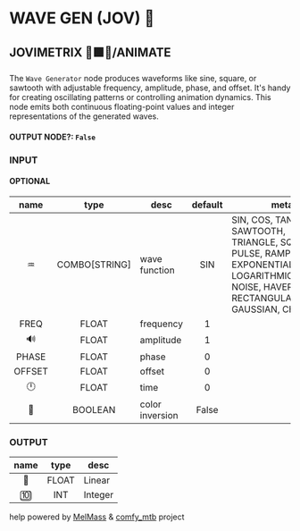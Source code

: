 # WAVE GEN (JOV) 🌊

## JOVIMETRIX 🔺🟩🔵/ANIMATE

The `Wave Generator` node produces waveforms like sine, square, or sawtooth with adjustable frequency, amplitude, phase, and offset. It's handy for creating oscillating patterns or controlling animation dynamics. This node emits both continuous floating-point values and integer representations of the generated waves.

#### OUTPUT NODE?: `False`

### INPUT

#### OPTIONAL

name|type|desc|default|meta
:---:|:---:|---|:---:|---
♒| COMBO[STRING] | wave function | SIN | SIN, COS, TAN, SAWTOOTH, TRIANGLE, SQUARE,<br>PULSE, RAMP, STEP, EXPONENTIAL, LOGARITHMIC,<br>NOISE, HAVERSINE, RECTANGULAR_PULSE,<br>GAUSSIAN, CHIRP
FREQ| FLOAT | frequency | 1 | 
🔊| FLOAT | amplitude | 1 | 
PHASE| FLOAT | phase | 0 | 
OFFSET| FLOAT | offset | 0 | 
🕛| FLOAT | time | 0 | 
🔳| BOOLEAN | color inversion | False | 

### OUTPUT

name|type|desc
:---:|:---:|---
🛟| FLOAT | Linear 
🔟| INT | Integer 

help powered by [MelMass](https://github.com/melMass) & [comfy_mtb](https://github.com/melMass/comfy_mtb) project